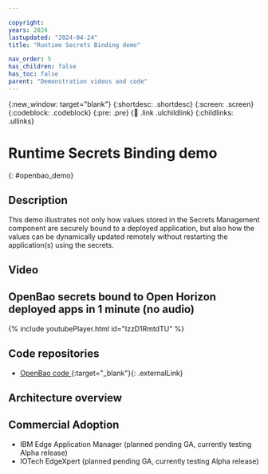 ```yaml
---

copyright: 
years: 2024
lastupdated: "2024-04-24"
title: "Runtime Secrets Binding demo"

nav_order: 5
has_children: false
has_toc: false
parent: "Demonstration videos and code"
---
```


{:new_window: target="blank"}
{:shortdesc: .shortdesc}
{:screen: .screen}
{:codeblock: .codeblock}
{:pre: .pre}
{:child: .link .ulchildlink}
{:childlinks: .ullinks}

# Runtime Secrets Binding demo
{: #openbao_demo}

## Description

This demo illustrates not only how values stored in the Secrets Management component are securely bound to a deployed application, but also how the values can be dynamically updated remotely without restarting the application(s) using the secrets.

## Video

## OpenBao secrets bound to Open Horizon deployed apps in 1 minute (no audio)

{% include youtubePlayer.html id="IzzD1RmtdTU" %}

## Code repositories

* [OpenBao code ](https://github.com/openbao/openbao){:target="_blank"}{: .externalLink}

## Architecture overview


## Commercial Adoption

* IBM Edge Application Manager (planned pending GA, currently testing Alpha release)
* IOTech EdgeXpert (planned pending GA, currently testing Alpha release)
